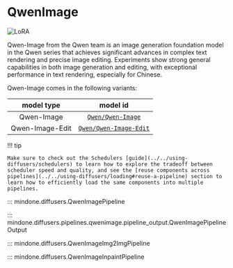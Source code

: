 <!-- Copyright 2025 The HuggingFace Team. All rights reserved.
#
# Licensed under the Apache License, Version 2.0 (the "License");
# you may not use this file except in compliance with the License.
# You may obtain a copy of the License at
#
#     http://www.apache.org/licenses/LICENSE-2.0
#
# Unless required by applicable law or agreed to in writing, software
# distributed under the License is distributed on an "AS IS" BASIS,
# WITHOUT WARRANTIES OR CONDITIONS OF ANY KIND, either express or implied.
# See the License for the specific language governing permissions and
# limitations under the License. -->

# QwenImage

<div class="flex flex-wrap space-x-1">
  <img alt="LoRA" src="https://img.shields.io/badge/LoRA-d8b4fe?style=flat"/>
</div>

Qwen-Image from the Qwen team is an image generation foundation model in the Qwen series that achieves significant advances in complex text rendering and precise image editing. Experiments show strong general capabilities in both image generation and editing, with exceptional performance in text rendering, especially for Chinese.

Qwen-Image comes in the following variants:

| model type | model id |
|:----------:|:--------:|
| Qwen-Image | [`Qwen/Qwen-Image`](https://huggingface.co/Qwen/Qwen-Image) |
| Qwen-Image-Edit | [`Qwen/Qwen-Image-Edit`](https://huggingface.co/Qwen/Qwen-Image-Edit) |

!!! tip

    Make sure to check out the Schedulers [guide](../../using-diffusers/schedulers) to learn how to explore the tradeoff between scheduler speed and quality, and see the [reuse components across pipelines](../../using-diffusers/loading#reuse-a-pipeline) section to learn how to efficiently load the same components into multiple pipelines.

::: mindone.diffusers.QwenImagePipeline

::: mindone.diffusers.pipelines.qwenimage.pipeline_output.QwenImagePipelineOutput

::: mindone.diffusers.QwenImageImg2ImgPipeline

::: mindone.diffusers.QwenImageInpaintPipeline